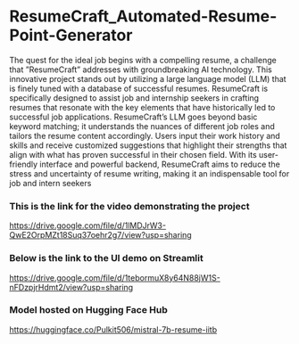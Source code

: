 # ResumeCraft_Automated-Resume-Point-Generator
The quest for the ideal job begins with a compelling resume, a challenge that ”ResumeCraft” addresses with
groundbreaking AI technology. This innovative project stands out
by utilizing a large language model (LLM) that is finely tuned
with a database of successful resumes. ResumeCraft is specifically
designed to assist job and internship seekers in crafting resumes that
resonate with the key elements that have historically led to
successful job applications. ResumeCraft’s LLM goes beyond
basic keyword matching; it understands the nuances of different
job roles and tailors the resume content accordingly. Users input
their work history and skills and receive customized suggestions
that highlight their strengths that align with what has proven
successful in their chosen field. With its user-friendly interface
and powerful backend, ResumeCraft aims to reduce the stress
and uncertainty of resume writing, making it an indispensable
tool for job and intern seekers
### This is the link for the video demonstrating the project
https://drive.google.com/file/d/1lMDJrW3-QwE2OrpMZt18Suq37oehr2g7/view?usp=sharing
### Below is the link to the UI demo on Streamlit
https://drive.google.com/file/d/1tebormuX8y64N88jW1S-nFDzpjrHdmt2/view?usp=sharing
### Model hosted on Hugging Face Hub
https://huggingface.co/Pulkit506/mistral-7b-resume-iitb
